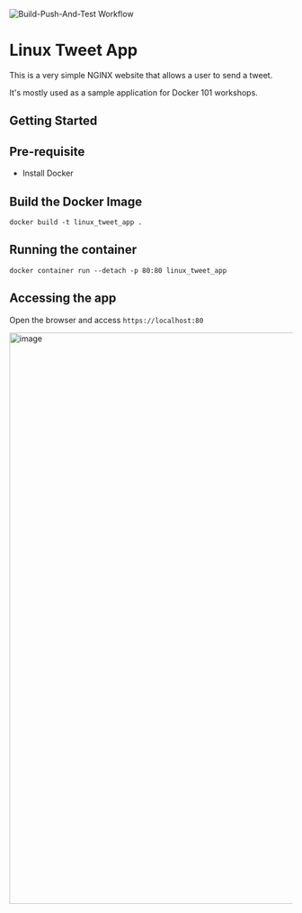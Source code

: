 ![Build-Push-And-Test Workflow](https://github.com/wuschelbueb/bfh-docker-ex/actions/workflows/build-push-and-deploy.yaml/badge.svg)

# Linux Tweet App

This is a very simple NGINX website that allows a user to send a tweet. 

It's mostly used as a sample application for Docker 101 workshops. 

## Getting Started

## Pre-requisite

- Install Docker

## Build the Docker Image


```
docker build -t linux_tweet_app .
```

## Running the container

```
docker container run --detach -p 80:80 linux_tweet_app
```

## Accessing the app

Open the browser and access `https://localhost:80`


<img width="1015" alt="image" src="https://github.com/user-attachments/assets/374bcf3d-fcaa-427f-b272-43223026bb0c">

